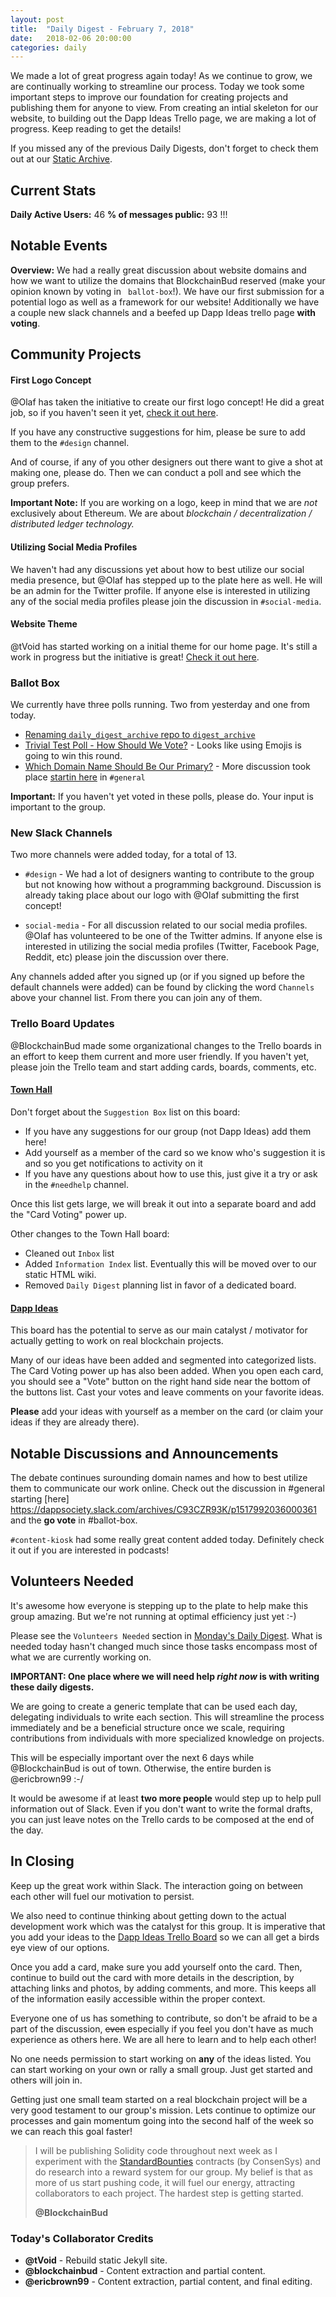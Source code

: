 ```yaml
---
layout: post
title:  "Daily Digest - February 7, 2018"
date:   2018-02-06 20:00:00
categories: daily
---
```


We made a lot of great progress again today! As we continue to grow, we are continually working to streamline our process. Today we took some important steps to improve our foundation for creating projects and publishing them for anyone to view.  From creating an intial skeleton for our website, to building out the Dapp Ideas Trello page, we are making a lot of progress. Keep reading to get the details!

If you missed any of the previous Daily Digests, don't forget to check them out at our [Static Archive](https://dappsociety.github.io/daily_digest_archive/).

## Current Stats
**Daily Active Users:** 46
**% of messages public:** 93 !!!

## Notable Events
**Overview:** We had a really great discussion about website domains and how we want to utilize the domains that BlockchainBud reserved (make your opinion known by voting in ` ballot-box`!).  We have our first submission for a potential logo as well as a framework for our website! Additionally we have a couple new slack channels and a beefed up Dapp Ideas trello page **with voting**. 

## Community Projects

#### First Logo Concept
@Olaf has taken the initiative to create our first logo concept! He did a great job, so if you haven't seen it yet, [check it out here](https://dappsociety.slack.com/archives/C95CY7JEN/p1518032966000732).

If you have any constructive suggestions for him, please be sure to add them to the `#design` channel.

And of course, if any of you other designers out there want to give a shot at making one, please do. Then we can conduct a poll and see which the group prefers.

**Important Note:** If you are working on a logo, keep in mind that we are *not* exclusively about Ethereum. We are about *blockchain / decentralization / distributed ledger technology.*

#### Utilizing Social Media Profiles
We haven't had any discussions yet about how to best utilize our social media presence, but @Olaf has stepped up to the plate here as well. He will be an admin for the Twitter profile. If anyone else is interested in utilizing any of the social media profiles please join the discussion in `#social-media`.

#### Website Theme
@tVoid has started working on a initial theme for our home page. It's still a work in progress but the initiative is great! [Check it out here](https://dappsociety.github.io/).

### Ballot Box
We currently have three polls running. Two from yesterday and one from today.

* [Renaming `daily_digest_archive` repo to `digest_archive`](https://dappsociety.slack.com/archives/C94SG4VK7/p1518037202000457)
* [Trivial Test Poll - How Should We Vote?](https://dappsociety.slack.com/archives/C94SG4VK7/p1517938181000786) - Looks like using Emojis is going to win this round.
* [Which Domain Name Should Be Our Primary?](https://dappsociety.slack.com/archives/C94SG4VK7/p1517938181000786) - More discussion took place [startin here](https://dappsociety.slack.com/archives/C93CZR93K/p1517992036000361) in `#general`

**Important:** If you haven't yet voted in these polls, please do. Your input is important to the group.

### New Slack Channels
Two more channels were added today, for a total of 13.

* `#design` - We had a lot of designers wanting to contribute to the group but not knowing how without a programming background. Discussion is already taking place about our logo with @Olaf submitting the first concept!

* `social-media` - For all discussion related to our social media profiles. @Olaf has volunteered to be one of the Twitter admins. If anyone else is interested in utilizing the social media profiles (Twitter, Facebook Page, Reddit, etc) please join the discussion over there.

Any channels added after you signed up (or if you signed up before the default channels were added) can be found by clicking the word `Channels` above your channel list. From there you can join any of them.

### Trello Board Updates
@BlockchainBud made some organizational changes to the Trello boards in an effort to keep them current and more user friendly. If you haven't yet, please join the Trello team and start adding cards, boards, comments, etc.

#### [Town Hall](https://trello.com/b/Gpm7rwac/town-hall)
Don't forget about the `Suggestion Box` list on this board:

* If you have any suggestions for our group (not Dapp Ideas) add them here!
* Add yourself as a member of the card so we know who's suggestion it is and so you get notifications to activity on it
* If you have any questions about how to use this, just give it a try or ask in the `#needhelp` channel.

Once this list gets large, we will break it out into a separate board and add the "Card Voting" power up.

Other changes to the Town Hall board:
* Cleaned out `Inbox` list
* Added `Information Index` list. Eventually this will be moved over to our static HTML wiki.
* Removed `Daily Digest` planning list in favor of a dedicated board.

#### [Dapp Ideas](https://trello.com/b/UNFkVdpL/dapp-ideas)
This board has the potential to serve as our main catalyst / motivator for actually getting to work on real blockchain projects.

Many of our ideas have been added and segmented into categorized lists. The Card Voting power up has also been added. When you open each card, you should see a "Vote" button on the right hand side near the bottom of the buttons list. Cast your votes and leave comments on your favorite ideas.

**Please** add your ideas with yourself as a member on the card (or claim your ideas if they are already there).

## Notable Discussions and Announcements
The debate continues surounding domain names and how to best utilize them to communicate our work online. Check out the discussion in #general starting [here] https://dappsociety.slack.com/archives/C93CZR93K/p1517992036000361
and the **go vote** in #ballot-box.

`#content-kiosk` had some really great content added today. Definitely check it out if you are interested in podcasts!

## Volunteers Needed
It's awesome how everyone is stepping up to the plate to help make this group amazing. But we're not running at optimal efficiency just yet :-)

Please see the `Volunteers Needed` section in [Monday's Daily Digest](https://dappsociety.github.io/daily_digest_archive/daily/2018/02/05/daily-digest.html). What is needed today hasn't changed much since those tasks encompass most of what we are currently working on.

**IMPORTANT: One place where we will need help _right now_ is with writing these daily digests.**

We are going to create a generic template that can be used each day, delegating individuals to write each section. This will streamline the process immediately and be a beneficial structure once we scale, requiring contributions from individuals with more specialized knowledge on projects.

This will be especially important over the next 6 days while @BlockchainBud is out of town. Otherwise, the entire burden is @ericbrown99 :-/

It would be awesome if at least **two more people** would step up to help pull information out of Slack. Even if you don't want to write the formal drafts, you can just leave notes on the Trello cards to be composed at the end of the day.

## In Closing
Keep up the great work within Slack. The interaction going on between each other will fuel our motivation to persist.

We also need to continue thinking about getting down to the actual development work which was the catalyst for this group. It is imperative that you add your ideas to the [Dapp Ideas Trello Board](https://trello.com/b/UNFkVdpL/dapp-ideas) so we can all get a birds eye view of our options.

Once you add a card, make sure you add yourself onto the card. Then, continue to build out the card with more details in the description, by attaching links and photos, by adding comments, and more. This keeps all of the information easily accessible within the proper context.

Everyone one of us has something to contribute, so don't be afraid to be a part of the discussion, ~~even~~ especially if you feel you don't have as much experience as others here. We are all here to learn and to help each other!

No one needs permission to start working on **any** of the ideas listed. You can start working on your own or rally a small group. Just get started and others will join in.

Getting just one small team started on a real blockchain project will be a very good testament to our group's mission. Lets continue to optimize our processes and gain momentum going into the second half of the week so we can reach this goal faster!

>I will be publishing Solidity code throughout next week as I experiment with the [StandardBounties](https://medium.com/gitcoin/integrating-standard-bounties-dc4cf62bf814) contracts (by ConsenSys) and do research into a reward system for our group. My belief is that as more of us start pushing code, it will fuel our energy, attracting collaborators to each project. The hardest step is getting started.
>
> __@BlockchainBud__


### Today's Collaborator Credits
* __@tVoid__ - Rebuild static Jekyll site.
* __@blockchainbud__ - Content extraction and partial content.
* __@ericbrown99__ - Content extraction, partial content, and final editing.
